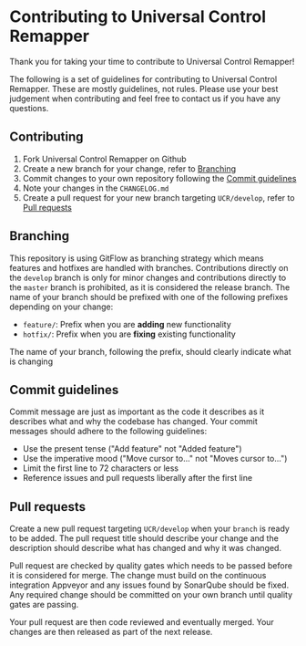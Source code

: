 # Contributing to Universal Control Remapper

Thank you for taking your time to contribute to Universal Control Remapper!

The following is a set of guidelines for contributing to Universal Control Remapper. These are mostly guidelines, not rules. Please use your best judgement when contributing and feel free to contact us if you have any questions.



## Contributing

1. Fork Universal Control Remapper on Github
2. Create a new branch for your change, refer to [Branching](#branching)
3. Commit changes to your own repository following the [Commit guidelines](#commit-guidelines)
4. Note your changes in the `CHANGELOG.md`
5. Create a pull request for your new branch targeting `UCR/develop`, refer to [Pull requests](#pull-requests) 




## Branching

This repository is using GitFlow as branching strategy which means features and hotfixes are handled with branches. Contributions directly on the `develop` branch is only for minor changes and contributions directly to the `master` branch is prohibited, as it is considered the release branch. The name of your branch should be prefixed with one of the following prefixes depending on your change:

- `feature/`: Prefix when you are **adding** new functionality
- `hotfix/`: Prefix when you are **fixing** existing functionality



The name of your branch, following the prefix, should clearly indicate what is changing



## Commit guidelines

Commit message are just as important as the code it describes as it describes what and why the codebase has changed. Your commit messages should adhere to the following guidelines:

- Use the present tense ("Add feature" not "Added feature")
- Use the imperative mood ("Move cursor to..." not "Moves cursor to...")
- Limit the first line to 72 characters or less
- Reference issues and pull requests liberally after the first line




## Pull requests

Create a new pull request targeting `UCR/develop` when your `branch` is ready to be added. The pull request title should describe your change and the description should describe what has changed and why it was changed.

Pull request are checked by quality gates which needs to be passed before it is considered for merge. The change must build on the continuous integration Appveyor and any issues found by SonarQube should be fixed. Any required change should be committed on your own branch until quality gates are passing.

Your pull request are then code reviewed and eventually merged. Your changes are then released as part of the next release.